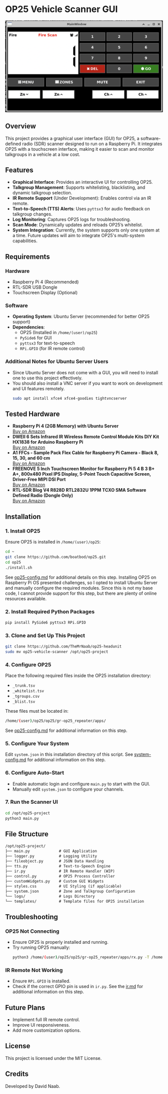 # OP25 Vehicle Scanner GUI

![Screen Shot](help/screenshot.png)

## Overview
This project provides a graphical user interface (GUI) for OP25, a software-defined radio (SDR) scanner designed to run on a Raspberry Pi. It integrates OP25 with a touchscreen interface, making it easier to scan and monitor talkgroups in a vehicle at a low cost.

## Features
- **Graphical Interface**: Provides an interactive UI for controlling OP25.
- **Talkgroup Management**: Supports whitelisting, blacklisting, and dynamic talkgroup selection.
- **IR Remote Support** (Under Development): Enables control via an IR remote.
- **Text-to-Speech (TTS) Alerts**: Uses `pyttsx3` for audio feedback on talkgroup changes.
- **Log Monitoring**: Captures OP25 logs for troubleshooting.
- **Scan Mode**: Dynamically updates and reloads OP25’s whitelist.
- **System Integration**: Currently, the system supports only one system at a time. Future updates will aim to integrate OP25's multi-system capabilities.

## Requirements
### Hardware
- Raspberry Pi 4 (Recommended) 
- RTL-SDR USB Dongle
- Touchscreen Display (Optional)

### Software
- **Operating System**: Ubuntu Server (recommended for better OP25 support)
- **Dependencies**:
  - OP25 (Installed in `/home/(user)/op25`)
  - `PySide6` for GUI
  - `pyttsx3` for text-to-speech
  - `RPi.GPIO` (for IR remote control)

### Additional Notes for Ubuntu Server Users
- Since Ubuntu Server does not come with a GUI, you will need to install one to use this project effectively.
- You should also install a VNC server if you want to work on development and UI features remotely.
  ```bash
  sudo apt install xfce4 xfce4-goodies tightvncserver
  ```

## Tested Hardware
- **Raspberry Pi 4 (2GB Memory) with Ubuntu Server**  
  [Buy on Amazon](https://www.amazon.com/dp/B09TTNPB4J?ref=ppx_yo2ov_dt_b_fed_asin_title)
- **DWEII 6 Sets Infrared IR Wireless Remote Control Module Kits DIY Kit HX1838 for Arduino Raspberry Pi**  
  [Buy on Amazon](https://www.amazon.com/dp/B09ZTZQFP7?ref=ppx_yo2ov_dt_b_fed_asin_title)
- **A1 FFCs - Sample Pack Flex Cable for Raspberry Pi Camera - Black 8, 15, 30, and 60 cm**  
  [Buy on Amazon](https://www.amazon.com/dp/B097P6CMV1?ref=ppx_yo2ov_dt_b_fed_asin_title)
- **FREENOVE 5 Inch Touchscreen Monitor for Raspberry Pi 5 4 B 3 B+ A+, 800x480 Pixel IPS Display, 5-Point Touch Capacitive Screen, Driver-Free MIPI DSI Port**  
  [Buy on Amazon](https://www.amazon.com/dp/B0B455LDKH?ref=ppx_yo2ov_dt_b_fed_asin_title)
- **RTL-SDR Blog V4 R828D RTL2832U 1PPM TCXO SMA Software Defined Radio (Dongle Only)**  
  [Buy on Amazon](https://www.amazon.com/dp/B0CD745394?ref_=ppx_hzsearch_conn_dt_b_fed_asin_title_2)

## Installation
### 1. Install OP25
Ensure OP25 is installed in `/home/(user)/op25`:
```bash
cd ~
git clone https://github.com/boatbod/op25.git
cd op25
./install.sh
```
See [op25-config.md](https://github.com/TheMrNaab/op25-headunit/blob/main/help/op25-config.md) for additional details on this step. Installing OP25 on Raspberry Pi OS presented challenges, so I opted to install Ubuntu Server and manually configure the required modules. Since this is not my base code, I cannot provide support for this step, but there are plenty of online resources available.


### 2. Install Required Python Packages
```bash
pip install PySide6 pyttsx3 RPi.GPIO
```

### 3. Clone and Set Up This Project
```bash
git clone https://github.com/TheMrNaab/op25-headunit
sudo mv op25-vehicle-scanner /opt/op25-project
```

### 4. Configure OP25
Place the following required files inside the OP25 installation directory:
- `_trunk.tsv`
- `_whitelist.tsv`
- `_tgroups.csv`
- `_blist.tsv`

These files must be located in:
```bash
/home/(user)/op25/op25/gr-op25_repeater/apps/
```

See [op25-config.md](https://github.com/TheMrNaab/op25-headunit/blob/main/help/op25-config.md) for additional information on this step.

### 5. Configure Your System
Edit `system.json` in this installation directory of this script. See  [system-config.md](https://github.com/TheMrNaab/op25-headunit/blob/main/help/system-config.md) for additional information on this step.

### 6. Configure Auto-Start
- Enable automatic login and configure `main.py` to start with the GUI.
- Manually edit `system.json` to configure your channels.

### 7. Run the Scanner UI
```bash
cd /opt/op25-project
python3 main.py
```

## File Structure
```
/opt/op25-project/
├── main.py             # GUI Application
├── logger.py           # Logging Utility
├── fileobject.py       # JSON Data Handling
├── tts.py              # Text-to-Speech Engine
├── ir.py               # IR Remote Handler (WIP)
├── control.py          # OP25 Process Controller
├── customWidgets.py    # Custom GUI Widgets
├── styles.css          # UI Styling (if applicable)
├── system.json         # Zone and Talkgroup Configuration
└── logs/               # Logs Directory
└── templates/          # Template files for OP25 installation
```

## Troubleshooting
### OP25 Not Connecting
- Ensure OP25 is properly installed and running.
- Try running OP25 manually:
  ```bash
  python3 /home/(user)/op25/op25/gr-op25_repeater/apps/rx.py -T /home/(user)/op25/op25/gr-op25_repeater/apps/_trunk.tsv
  ```

### IR Remote Not Working
- Ensure `RPi.GPIO` is installed.
- Check if the correct GPIO pin is used in `ir.py`.
See the [ir.md](https://github.com/TheMrNaab/op25-headunit/blob/main/help/ir.md) for additional information on this step.

## Future Plans
- Implement full IR remote control.
- Improve UI responsiveness.
- Add more customization options.

## License
This project is licensed under the MIT License.

## Credits
Developed by David Naab.

